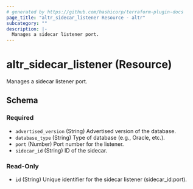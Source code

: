 ```yaml
---
# generated by https://github.com/hashicorp/terraform-plugin-docs
page_title: "altr_sidecar_listener Resource - altr"
subcategory: ""
description: |-
  Manages a sidecar listener port.
---
```


# altr_sidecar_listener (Resource)

Manages a sidecar listener port.



<!-- schema generated by tfplugindocs -->
## Schema

### Required

- `advertised_version` (String) Advertised version of the database.
- `database_type` (String) Type of database (e.g., Oracle, etc.).
- `port` (Number) Port number for the listener.
- `sidecar_id` (String) ID of the sidecar.

### Read-Only

- `id` (String) Unique identifier for the sidecar listener (sidecar_id:port).
